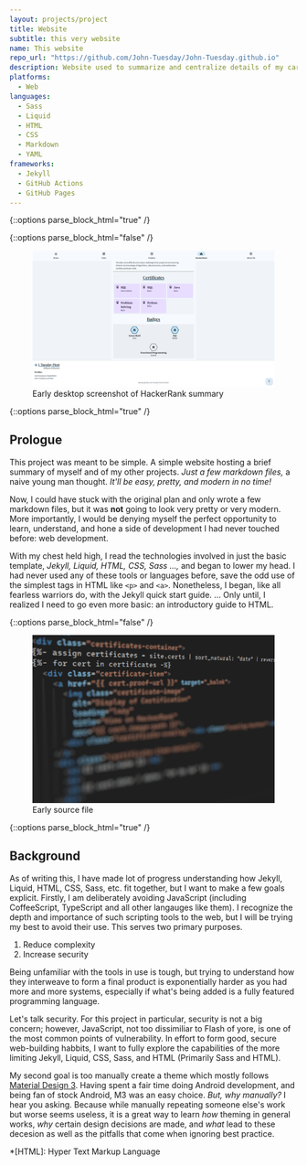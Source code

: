```yaml
---
layout: projects/project
title: Website
subtitle: this very website
name: This website
repo_url: "https://github.com/John-Tuesday/John-Tuesday.github.io"
description: Website used to summarize and centralize details of my career, qualifications, projects, and accomplishments.
platforms:
  - Web
languages:
  - Sass
  - Liquid
  - HTML
  - CSS
  - Markdown
  - YAML
frameworks:
  - Jekyll
  - GitHub Actions
  - GitHub Pages
---
```


{::options parse_block_html="true" /}

<div class="project-section">

{::options parse_block_html="false" /}
<figure class="project-no-pad-faded">
  <img src="/assets/img/jtp-hackerrank-summary-screenshot-1.png" alt="website screenshot" class="screenshot">
  <figcaption>Early desktop screenshot of HackerRank summary</figcaption>
</figure>
{::options parse_block_html="true" /}

<section>

## Prologue

This project was meant to be simple. A simple website hosting a brief summary of myself and of my other projects. 
*Just a few markdown files,* a naive young man thought. *It'll be easy, pretty, and modern in no time!*

Now, I could have stuck with the original plan and only wrote a few markdown files, but it was **not** going to look very pretty or very modern. 
More importantly, I would be denying myself the perfect opportunity to learn, understand, and hone a side of development I had never touched before: web development.

With my chest held high, I read the technologies involved in just the basic template, *Jekyll, Liquid, HTML, CSS, Sass ...,* and began to lower my head.
I had never used any of these tools or languages before, save the odd use of the simplest tags in HTML like `<p>` and `<a>`. Nonetheless, I began, like all fearless warriors do, with the Jekyll quick start guide. ... Only until, I realized I need to go even more basic: an introductory guide to HTML.

</section>

</div>

<div class="project-section">

{::options parse_block_html="false" /}
<figure class="project-no-pad-faded">
  <img src="/assets/img/hackerrank-works-flex-source-screenshot.png" alt="website screenshot" class="screenshot">
  <figcaption>Early source file</figcaption>
</figure>
{::options parse_block_html="true" /}

<section>

## Background

As of writing this, I have made lot of progress understanding how Jekyll, Liquid, HTML, CSS, Sass, etc. fit together, but I want to make a few goals explicit.
Firstly, I am deliberately avoiding JavaScript (including CoffeeScript, TypeScript and all other langauges like them).
I recognize the depth and importance of such scripting tools to the web, but I will be trying my best to avoid their use.
This serves two primary purposes.
1. Reduce complexity
2. Increase security

Being unfamiliar with the tools in use is tough, but trying to understand how they interweave to form a final product is exponentially harder as you had more and more systems, especially if what's being added is a fully featured programming language.

Let's talk security. For this project in particular, security is not a big concern; however, JavaScript, not too dissimiliar to Flash of yore, is one of the most common points of vulnerability.
In effort to form good, secure web-building habbits, I want to fully explore the capabilities of the more limiting Jekyll, Liquid, CSS, Sass, and HTML (Primarily Sass and HTML).

My second goal is too manually create a theme which mostly follows [Material Design 3](https://m3.material.io/).
Having spent a fair time doing Android development, and being fan of stock Android, M3 was an easy choice.
*But, why manually?* I hear you asking.
Because while manually repeating someone else's work but worse seems useless, it is a great way to learn *how* theming in general works, *why* certain design decisions are made, and *what* lead to these decesion as well as the pitfalls that come when ignoring best practice.

</section>

</div>

*[HTML]: Hyper Text Markup Language
